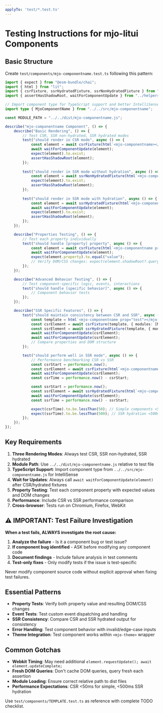 ```yaml
---
applyTo: 'test/*.test.ts'
---
```


# Testing Instructions for mjo-litui Components

## Basic Structure

Create `test/components/mjo-componentname.test.ts` following this pattern:

```typescript
import { expect } from "@esm-bundle/chai";
import { html } from "lit";
import { csrFixture, ssrHydratedFixture, ssrNonHydratedFixture } from "../fixtures/base-fixture.js";
import { assertHasShadowRoot, waitForComponentUpdate } from "../helpers/dom-assertions.js";

// Import component type for TypeScript support and better IntelliSense
import type { MjoComponentName } from "../../src/mjo-componentname";

const MODULE_PATH = "../../dist/mjo-componentname.js";

describe("mjo-componentname Component", () => {
    describe("Basic Rendering", () => {
        // Test CSR, SSR non-hydrated, SSR hydrated modes
        test("should render in CSR mode", async () => {
            const element = await csrFixture(html`<mjo-componentname></mjo-componentname>`, { modules: [MODULE_PATH] });
            await waitForComponentUpdate(element);
            expect(element).to.exist;
            assertHasShadowRoot(element);
        });
        
        test("should render in SSR mode without hydration", async () => {
            const element = await ssrNonHydratedFixture(html`<mjo-componentname></mjo-componentname>`, { modules: [MODULE_PATH] });
            expect(element).to.exist;
            assertHasShadowRoot(element);
        });
        
        test("should render in SSR mode with hydration", async () => {
            const element = await ssrHydratedFixture(html`<mjo-componentname></mjo-componentname>`, { modules: [MODULE_PATH] });
            await waitForComponentUpdate(element);
            expect(element).to.exist;
            assertHasShadowRoot(element);
        });
    });

    describe("Properties Testing", () => {
        // Test each property individually
        test("should handle [property] property", async () => {
            const element = await csrFixture(html`<mjo-componentname property="value"></mjo-componentname>`, { modules: [MODULE_PATH] });
            await waitForComponentUpdate(element);
            expect(element.property).to.equal("value");
            // Verify DOM/CSS changes: expect(element.shadowRoot?.querySelector('.expected-class')).to.exist;
        });
    });

    describe("Advanced Behavior Testing", () => {
        // Test component-specific logic, events, interactions
        test("should handle [specific behavior]", async () => {
            // Component behavior tests
        });
    });

    describe("SSR Specific Features", () => {
        test("should maintain consistency between CSR and SSR", async () => {
            const template = html`<mjo-componentname prop="test"></mjo-componentname>`;
            const csrElement = await csrFixture(template, { modules: [MODULE_PATH] });
            const ssrElement = await ssrHydratedFixture(template, { modules: [MODULE_PATH] });
            await waitForComponentUpdate(csrElement);
            await waitForComponentUpdate(ssrElement);
            // Compare properties and DOM structure
        });

        test("should perform well in SSR mode", async () => {
            // Performance benchmarking CSR vs SSR
            const csrStart = performance.now();
            const csrElement = await csrFixture(html`<mjo-componentname></mjo-componentname>`, { modules: [MODULE_PATH] });
            await waitForComponentUpdate(csrElement);
            const csrTime = performance.now() - csrStart;

            const ssrStart = performance.now();
            const ssrElement = await ssrHydratedFixture(html`<mjo-componentname></mjo-componentname>`, { modules: [MODULE_PATH] });
            await waitForComponentUpdate(ssrElement);
            const ssrTime = performance.now() - ssrStart;

            expect(csrTime).to.be.lessThan(50); // Simple components <50ms
            expect(ssrTime).to.be.lessThan(500); // SSR hydration <500ms
        });
    });
});
```

## Key Requirements

1. **Three Rendering Modes**: Always test CSR, SSR non-hydrated, SSR hydrated
2. **Module Path**: Use `../../dist/mjo-componentname.js` relative to test file
3. **TypeScript Support**: Import component type from `../../src/mjo-componentname.js` for IntelliSense
4. **Wait for Updates**: Always call `await waitForComponentUpdate(element)` after CSR/hydrated fixtures
5. **Property Testing**: Test each component property with expected values and DOM changes
6. **Performance**: Include CSR vs SSR performance comparison
7. **Cross-browser**: Tests run on Chromium, Firefox, WebKit

## ⚠️ IMPORTANT: Test Failure Investigation

**When a test fails, ALWAYS investigate the root cause:**

1. **Analyze the failure** - Is it a component bug or test issue?
2. **If component bug identified** - ASK before modifying any component code
3. **Document findings** - Include failure analysis in test comments
4. **Test-only fixes** - Only modify tests if the issue is test-specific

Never modify component source code without explicit approval when fixing test failures.

## Essential Patterns

- **Property Tests**: Verify both property value and resulting DOM/CSS changes
- **Event Tests**: Test custom event dispatching and handling
- **SSR Consistency**: Compare CSR and SSR hydrated output for consistency
- **Error Handling**: Test component behavior with invalid/edge-case inputs
- **Theme Integration**: Test component works within `<mjo-theme>` wrapper

## Common Gotchas

- **Webkit Timing**: May need additional `element.requestUpdate(); await element.updateComplete;` 
- **Fresh DOM Queries**: Don't cache DOM queries, query fresh each assertion
- **Module Loading**: Ensure correct relative path to dist files
- **Performance Expectations**: CSR <50ms for simple, <500ms SSR hydration

Use `test/components/TEMPLATE.test.ts` as reference with complete TODO checklist.